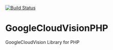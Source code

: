 [![Build Status](https://travis-ci.org/thangman22/GoogleCloudVisionPHP.svg?branch=master)](https://travis-ci.org/thangman22/GoogleCloudVisionPHP)
# GoogleCloudVisionPHP
GoogleCloudVision Library for PHP
